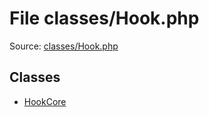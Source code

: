 File classes/Hook.php
=========
Source: [classes/Hook.php](https://github.com/PrestaShop/PrestaShop/blob/1.6.1.1/classes/Hook.php)


Classes
-------

* [HookCore](class.HookCore.md)

